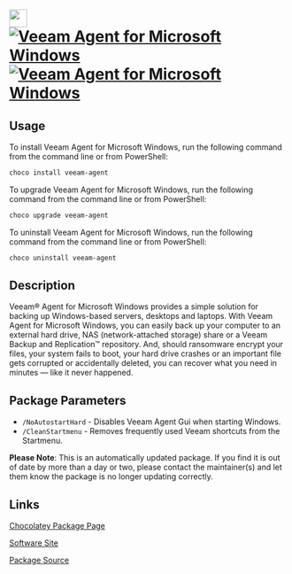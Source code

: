 ﻿# <img src="https://cdn.jsdelivr.net/gh/mkevenaar/chocolatey-packages@1aa81f0b9fe0360a5736ecb9fa164bb3eb68cc35/icons/veeam-agent.png" width="32" height="32"/> [![Veeam Agent for Microsoft Windows](https://img.shields.io/chocolatey/v/veeam-agent.svg?label=Veeam+Agent+for+Microsoft+Windows)](https://community.chocolatey.org/packages/veeam-agent) [![Veeam Agent for Microsoft Windows](https://img.shields.io/chocolatey/dt/veeam-agent.svg)](https://community.chocolatey.org/packages/veeam-agent)

## Usage

To install Veeam Agent for Microsoft Windows, run the following command from the command line or from PowerShell:

```powershell
choco install veeam-agent
```

To upgrade Veeam Agent for Microsoft Windows, run the following command from the command line or from PowerShell:

```powershell
choco upgrade veeam-agent
```

To uninstall Veeam Agent for Microsoft Windows, run the following command from the command line or from PowerShell:

```powershell
choco uninstall veeam-agent
```

## Description


Veeam® Agent for Microsoft Windows provides a simple solution for backing up Windows-based servers, desktops and laptops. With Veeam Agent for Microsoft Windows, you can easily back up your computer to an external hard drive, NAS (network-attached storage) share or a Veeam Backup and Replication™ repository. And, should ransomware encrypt your files, your system fails to boot, your hard drive crashes or an important file gets corrupted or accidentally deleted, you can recover what you need in minutes — like it never happened.

## Package Parameters

* `/NoAutostartHard` - Disables Veeam Agent Gui when starting Windows.
* `/CleanStartmenu` - Removes frequently used Veeam shortcuts from the Startmenu.

**Please Note**: This is an automatically updated package. If you find it is
out of date by more than a day or two, please contact the maintainer(s) and
let them know the package is no longer updating correctly.


## Links

[Chocolatey Package Page](https://community.chocolatey.org/packages/veeam-agent)

[Software Site](https://www.veeam.com/windows-cloud-server-backup-agent.html)

[Package Source](https://github.com/mkevenaar/chocolatey-packages/tree/master/automatic/veeam-agent)

